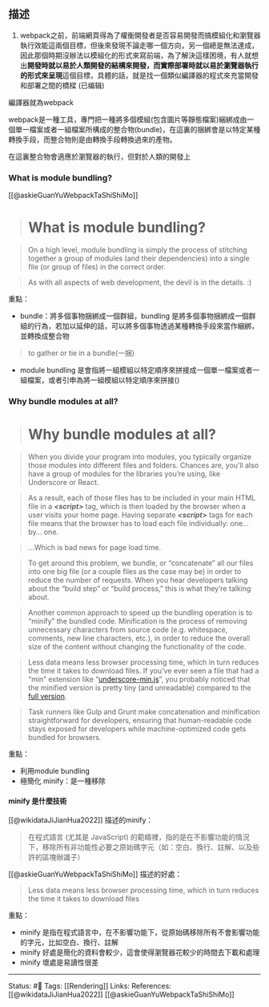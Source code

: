 ## 描述



1.  webpack之前，前端網頁得為了權衡開發者是否容易開發而搞模組化和瀏覽器執行效能這兩個目標，但後來發現不論走哪一個方向，另一個總是無法達成，因此那個時期沒辦法以模組化的形式來寫前端，為了解決這樣困境，有人就想出**開發時就以易於人類開發的結構來開發，而實際部署時就以易於瀏覽器執行的形式來呈現**這個目標，具體的話，就是找一個類似編譯器的程式來充當開發和部署之間的橋樑 (已编辑)

編譯器就為webpack


webpack是一種工具，專門把一種將多個模組(包含圖片等靜態檔案)綑綁成由一個單一檔案或者一組檔案所構成的整合物(bundle)，在這裏的捆綁會是以特定某種轉換手段，而整合物則是由轉換手段轉換過來的產物。

在這裏整合物會適應於瀏覽器的執行，但對於人類的開發上

### What is module bundling?
[[@askieGuanYuWebpackTaShiShiMo]]
> # What is module bundling?

> On a high level, module bundling is simply the process of stitching together a group of modules (and their dependencies) into a single file (or group of files) in the correct order.

> As with all aspects of web development, the devil is in the details. :)

重點：
- bundle：將多個事物捆綁成一個群組，bundling 是將多個事物捆綁成一個群組的行為，若加以延伸的話，可以將多個事物透過某種轉換手段來當作綑綁，並轉換成整合物
> to gather or tie in a bundle(一捆)
- module bundling 是會指將一組模組以特定順序來拼接成一個單一檔案或者一組檔案，或者引申為將一組模組以特定順序來拼接()


### Why bundle modules at all?

> # Why bundle modules at all?

> When you divide your program into modules, you typically organize those modules into different files and folders. Chances are, you’ll also have a group of modules for the libraries you’re using, like Underscore or React.

> As a result, each of those files has to be included in your main HTML file in a **_\<script\>_** tag, which is then loaded by the browser when a user visits your home page. Having separate **_\<script\>_** tags for each file means that the browser has to load each file individually: one… by… one.

> …Which is bad news for page load time.

> To get around this problem, we bundle, or “concatenate” all our files into one big file (or a couple files as the case may be) in order to reduce the number of requests. When you hear developers talking about the “build step” or “build process,” this is what they’re talking about.

> Another common approach to speed up the bundling operation is to “minify” the bundled code. Minification is the process of removing unnecessary characters from source code (e.g. whitespace, comments, new line characters, etc.), in order to reduce the overall size of the content without changing the functionality of the code.

> Less data means less browser processing time, which in turn reduces the time it takes to download files. If you’ve ever seen a file that had a “min” extension like “[underscore-min.js](https://github.com/jashkenas/underscore/blob/master/underscore-min.js)”, you probably noticed that the minified version is pretty tiny (and unreadable) compared to the [full version](https://github.com/jashkenas/underscore/blob/master/underscore.js).

> Task runners like Gulp and Grunt make concatenation and minification straightforward for developers, ensuring that human-readable code stays exposed for developers while machine-optimized code gets bundled for browsers.

重點：
- 利用module bundling
- 極簡化 minify：是一種移除

#### minify 是什麼技術
[[@wikidataJiJianHua2022]] 描述的minify：

> 在程式語言 (尤其是 JavaScript) 的範疇裡，指的是在不影響功能的情況下，移除所有非功能性必要之原始碼字元（如：空白、換行、註解、以及些許的區塊辦識子）

[[@askieGuanYuWebpackTaShiShiMo]] 描述的好處：
> Less data means less browser processing time, which in turn reduces the time it takes to download files

重點：
- minify 是指在程式語言中，在不影響功能下，從原始碼移除所有不會影響功能的字元，比如空白、換行、註解
- minify 好處是簡化的資料會較少，這會使得瀏覽器花較少的時間去下載和處理
- minify 壞處是易讀性很差

---
Status: #🌱 
Tags:
[[Rendering]]
Links:
References:
[[@wikidataJiJianHua2022]]
[[@askieGuanYuWebpackTaShiShiMo]]